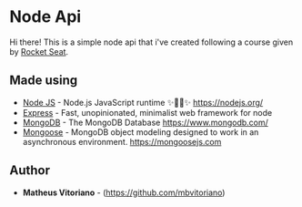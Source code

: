 # Node Api

Hi there!
This is a simple node api that i've created following a course given by [Rocket Seat](https://rocketseat.com.br/).

## Made using

* [Node JS](https://github.com/nodejs/node) - Node.js JavaScript runtime ✨🐢🚀✨ https://nodejs.org/
* [Express](https://github.com/expressjs/express) - Fast, unopinionated, minimalist web framework for node
* [MongoDB](https://github.com/mongodb/mongo) - The MongoDB Database https://www.mongodb.com/
* [Mongoose](https://github.com/Automattic/mongoose) - MongoDB object modeling designed to work in an asynchronous environment. https://mongoosejs.com

## Author

* **Matheus Vitoriano** - (https://github.com/mbvitoriano)


